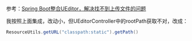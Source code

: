 参考：[Spring Boot整合UEditor，解决找不到上传文件的问题](http://blog.csdn.net/yry0304/article/details/53462974)

我按照上面集成，改动小，但UEditorController中的rootPath获取不对，改成：
~~~java
ResourceUtils.getURL("classpath:static").getPath()
~~~
